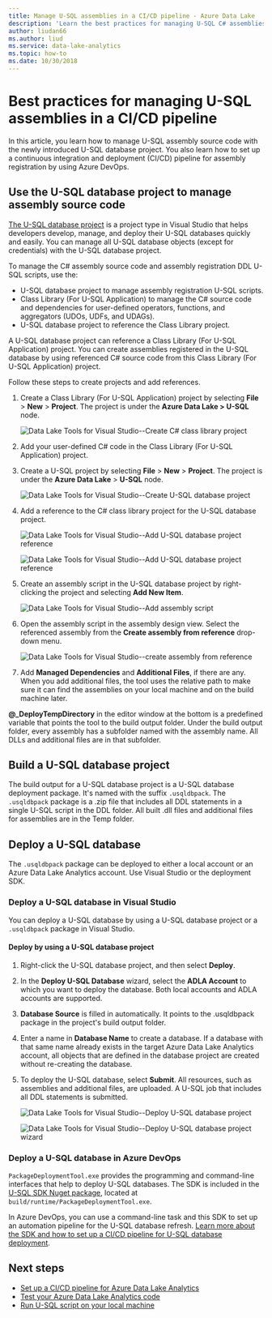 ```yaml
---
title: Manage U-SQL assemblies in a CI/CD pipeline - Azure Data Lake
description: 'Learn the best practices for managing U-SQL C# assemblies in a CI/CD pipeline with Azure DevOps.'
author: liudan66
ms.author: liud
ms.service: data-lake-analytics
ms.topic: how-to
ms.date: 10/30/2018
---
```


# Best practices for managing U-SQL assemblies in a CI/CD pipeline

In this article, you learn how to manage U-SQL assembly source code with the newly introduced U-SQL database project. You also learn how to set up a continuous integration and deployment (CI/CD) pipeline for assembly registration by using Azure DevOps.

## Use the U-SQL database project to manage assembly source code

[The U-SQL database project](data-lake-analytics-data-lake-tools-develop-usql-database.md) is a project type in Visual Studio that helps developers develop, manage, and deploy their U-SQL databases quickly and easily. You can manage all U-SQL database objects (except for credentials) with the U-SQL database project. 

To manage the C# assembly source code and assembly registration DDL U-SQL scripts, use the:

* U-SQL database project to manage assembly registration U-SQL scripts.
* Class Library (For U-SQL Application) to manage the C# source code and dependencies for user-defined operators, functions, and aggregators (UDOs, UDFs, and UDAGs).
* U-SQL database project to reference the Class Library project. 

A U-SQL database project can reference a Class Library (For U-SQL Application) project. You can create assemblies registered in the U-SQL database by using referenced C# source code from this Class Library (For U-SQL Application) project.

Follow these steps to create projects and add references.
1. Create a Class Library (For U-SQL Application) project by selecting **File** > **New** > **Project**. The project is under the **Azure Data Lake > U-SQL** node.

   ![Data Lake Tools for Visual Studio--Create C# class library project](./media/data-lake-analytics-cicd-manage-assemblies/create-c-sharp-class-library-project.png)
1. Add your user-defined C# code in the Class Library (For U-SQL Application) project.

1. Create a U-SQL project by selecting **File** > **New** > **Project**. The project is under the **Azure Data Lake** > **U-SQL** node.

   ![Data Lake Tools for Visual Studio--Create U-SQL database project](media/data-lake-analytics-cicd-manage-assemblies/create-u-sql-database-project.png)
1. Add a reference to the C# class library project for the U-SQL database project.

    ![Data Lake Tools for Visual Studio--Add U-SQL database project reference](./media/data-lake-analytics-cicd-manage-assemblies/data-lake-tools-add-project-reference.png) 

    ![Data Lake Tools for Visual Studio--Add U-SQL database project reference](./media/data-lake-analytics-cicd-manage-assemblies/data-lake-tools-add-project-reference-wizard.png)

5. Create an assembly script in the U-SQL database project by right-clicking the project and selecting **Add New Item**.

   ![Data Lake Tools for Visual Studio--Add assembly script](media/data-lake-analytics-cicd-manage-assemblies/add-assembly-script.png)

1. Open the assembly script in the assembly design view. Select the referenced assembly from the **Create assembly from reference** drop-down menu.

    ![Data Lake Tools for Visual Studio--create assembly from reference](./media/data-lake-analytics-cicd-manage-assemblies/data-lake-tools-create-assembly-from-reference.png)

7. Add **Managed Dependencies** and **Additional Files**, if there are any. When you add additional files, the tool uses the relative path to make sure it can find the assemblies on your local machine and on the build machine later.

**\@_DeployTempDirectory** in the editor window at the bottom is a predefined variable that points the tool to the build output folder. Under the build output folder, every assembly has a subfolder named with the assembly name. All DLLs and additional files are in that subfolder.

## Build a U-SQL database project

The build output for a U-SQL database project is a U-SQL database deployment package. It's named with the suffix `.usqldbpack`. The `.usqldbpack` package is a .zip file that includes all DDL statements in a single U-SQL script in the DDL folder. All built .dll files and additional files for assemblies are in the Temp folder.

## Deploy a U-SQL database

The `.usqldbpack` package can be deployed to either a local account or an Azure Data Lake Analytics account. Use Visual Studio or the deployment SDK. 

### Deploy a U-SQL database in Visual Studio

You can deploy a U-SQL database by using a U-SQL database project or a `.usqldbpack` package in Visual Studio.

#### Deploy by using a U-SQL database project

1.	Right-click the U-SQL database project, and then select **Deploy**.
2.	In the **Deploy U-SQL Database** wizard, select the **ADLA Account** to which you want to deploy the database. Both local accounts and ADLA accounts are supported.
3.	**Database Source** is filled in automatically. It points to the .usqldbpack package in the project's build output folder.
4.	Enter a name in **Database Name** to create a database. If a database with that same name already exists in the target Azure Data Lake Analytics account, all objects that are defined in the database project are created without re-creating the database.
5.	To deploy the U-SQL database, select **Submit**. All resources, such as assemblies and additional files, are uploaded. A U-SQL job that includes all DDL statements is submitted.

    ![Data Lake Tools for Visual Studio--Deploy U-SQL database project](./media/data-lake-analytics-cicd-manage-assemblies/data-lake-tools-deploy-usql-database-project.png)

    ![Data Lake Tools for Visual Studio--Deploy U-SQL database project wizard](./media/data-lake-analytics-cicd-manage-assemblies/data-lake-tools-deploy-usql-database-project-wizard.png)

### Deploy a U-SQL database in Azure DevOps

`PackageDeploymentTool.exe` provides the programming and command-line interfaces that help to deploy U-SQL databases. The SDK is included in the [U-SQL SDK Nuget package](https://www.nuget.org/packages/Microsoft.Azure.DataLake.USQL.SDK/), located at `build/runtime/PackageDeploymentTool.exe`.

In Azure DevOps, you can use a command-line task and this SDK to set up an automation pipeline for the U-SQL database refresh. [Learn more about the SDK and how to set up a CI/CD pipeline for U-SQL database deployment](data-lake-analytics-cicd-overview.md#deploy-u-sql-database-through-azure-pipelines).

## Next steps

* [Set up a CI/CD pipeline for Azure Data Lake Analytics](data-lake-analytics-cicd-overview.md)
* [Test your Azure Data Lake Analytics code](data-lake-analytics-cicd-test.md)
* [Run U-SQL script on your local machine](data-lake-analytics-data-lake-tools-local-run.md)
